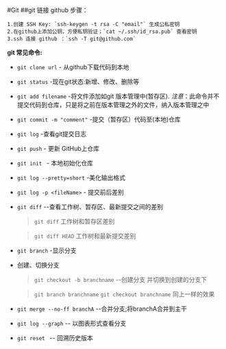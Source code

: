 #Git
##git 链接 github 步骤：

    1.创建 SSH Key: `ssh-keygen -t rsa -C "email"` 生成公私密钥
    2.在github上添加公钥，方便私钥验证；`cat ~/.ssh/id_rsa.pub` 查看密钥
    3.ssh 连接 github ：`ssh -T git@github.com`


**git 常见命令:**

*   `git clone url`  - 从github下载代码到本地
*   `git status`  -现在git状态:新增、修改、删除等
*  `git add filename` -将文件添加如git 版本管理中(暂存区).
    _注意_：此命令并不提交代码到仓库，只是将之前在版本管理之外的文件，纳入版本管理之中
*   `git commit -m "comment"` -提交（暂存区）代码至(本地)仓库
*   `git log` -查看git提交日志
*   `git push`  - 更新 GitHub上仓库 
*   `git init ` - 本地初始化仓库
*   `git log --pretty=short` -美化输出格式
*   `git log -p <fileName>`  - 提交前后差别
*   `git diff` --查看工作树、暂存区、最新提交之间的差别
    > `git diff` 工作树和暂存区差别
    
    > `git diff HEAD` 工作树和最新提交差别
 
*   `git branch` -显示分支
*  创建、切换分支
    > `git checkout -b branchname` --创建分支 并切换到创建的分支下

    > `git branch branchname`  `git checkout branchname` 同上一样的效果
    
*   `git merge --no-ff branchA` --合并分支;将branchA合并到主干

*   `git log --graph` -- 以图表形式查看分支
*   `git reset `  -- 回溯历史版本
